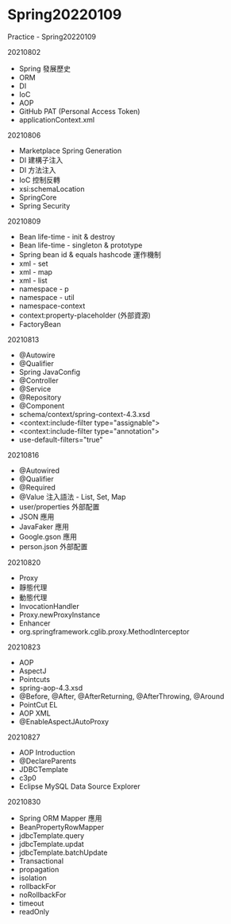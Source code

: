 # Spring20220109
Practice - Spring20220109

20210802
- Spring 發展歷史 
- ORM 
- DI 
- IoC 
- AOP 
- GitHub PAT (Personal Access Token) 
- applicationContext.xml

20210806
- Marketplace  Spring Generation 
- DI 建構子注入
- DI 方法注入 
- IoC 控制反轉 
- xsi:schemaLocation 
- SpringCore 
- Spring Security

20210809
- Bean life-time - init & destroy 
- Bean life-time - singleton & prototype 
- Spring bean id & equals hashcode 運作機制 
- xml - set 
- xml - map
- xml - list
- namespace - p 
- namespace - util
- namespace-context 
- context:property-placeholder (外部資源) 
- FactoryBean

20210813
- @Autowire 
- @Qualifier
- Spring JavaConfig 
- @Controller 
- @Service 
- @Repository 
- @Component 
- schema/context/spring-context-4.3.xsd
- <context:include-filter type="assignable"> 
- <context:include-filter type="annotation">  
- use-default-filters="true"

20210816
- @Autowired
- @Qualifier 
- @Required 
- @Value 注入語法 - List, Set, Map 
- user/properties 外部配置 
- JSON 應用 
- JavaFaker 應用
- Google.gson 應用 
- person.json 外部配置

20210820
- Proxy 
- 靜態代理 
- 動態代理 
- InvocationHandler
- Proxy.newProxyInstance
- Enhancer
- org.springframework.cglib.proxy.MethodInterceptor


20210823
- AOP 
- AspectJ 
- Pointcuts
- spring-aop-4.3.xsd
- @Before, @After, @AfterReturning, @AfterThrowing, @Around 
- PointCut EL 
- AOP XML 
- @EnableAspectJAutoProxy 

20210827
- AOP Introduction 
- @DeclareParents 
- JDBCTemplate 
- c3p0 
- Eclipse MySQL Data Source Explorer


20210830
- Spring ORM Mapper 應用 
- BeanPropertyRowMapper
- jdbcTemplate.query 
- jdbcTemplate.updat
- jdbcTemplate.batchUpdate 
- Transactional 
- propagation 
- isolation 
- rollbackFor 
- noRollbackFor 
- timeout 
- readOnly
